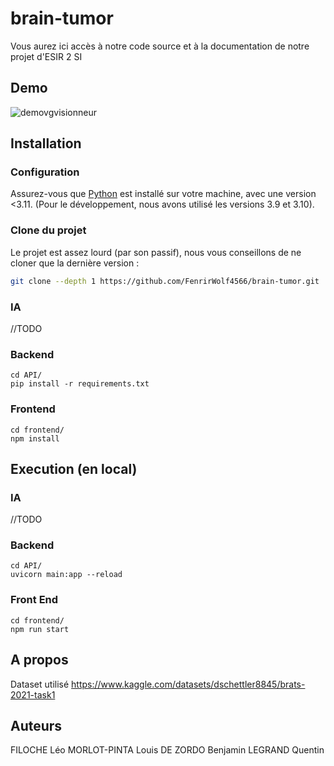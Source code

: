 # brain-tumor
Vous aurez ici accès à notre code source et à la documentation de notre projet d'ESIR 2 SI
## Demo
![demovgvisionneur](https://user-images.githubusercontent.com/62034725/229370877-f31c9523-1c7b-40bc-8a7a-78a36803799b.gif)


## Installation 
### Configuration
Assurez-vous que  [Python](https://www.python.org/downloads/) est installé sur votre machine, avec une version <3.11. (Pour le développement, nous avons utilisé les versions 3.9 et 3.10).
### Clone du projet
Le projet est assez lourd (par son passif), nous vous conseillons de ne cloner que la dernière version :
```bash
git clone --depth 1 https://github.com/FenrirWolf4566/brain-tumor.git 
```

### IA
//TODO 
### Backend
```
cd API/
pip install -r requirements.txt 
```
### Frontend
```
cd frontend/
npm install
```
## Execution (en local)
### IA
//TODO
### Backend
```
cd API/
uvicorn main:app --reload
```
### Front End
```
cd frontend/
npm run start
```

## A propos
Dataset utilisé
https://www.kaggle.com/datasets/dschettler8845/brats-2021-task1

## Auteurs
FILOCHE Léo
MORLOT-PINTA Louis
DE ZORDO Benjamin
LEGRAND Quentin
